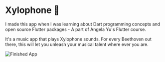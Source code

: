 

# Xylophone 🎹


I made this app when I was learning about Dart programming concepts and open source Flutter packages - A part of Angela Yu's Flutter course. 

It's a music app that plays Xylophone sounds. For every Beethoven out there, this will let you unleash your musical talent where ever you are. 


![Finished App](https://github.com/londonappbrewery/Images/blob/master/xylophone-flutter.png)

